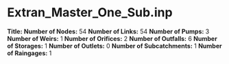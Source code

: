 # Extran_Master_One_Sub.inp
**Title:** 
**Number of Nodes:** 54
**Number of Links:** 54
**Number of Pumps:** 3
**Number of Weirs:** 1
**Number of Orifices:** 2
**Number of Outfalls:** 6
**Number of Storages:** 1
**Number of Outlets:** 0
**Number of Subcatchments:** 1
**Number of Raingages:** 1
